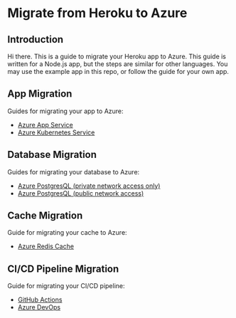 # Migrate from Heroku to Azure

## Introduction

Hi there. This is a guide to migrate your Heroku app to Azure. This guide is written for a Node.js app, but the steps are similar for other languages. You may use the example app in this repo, or follow the guide for your own app.

## App Migration

Guides for migrating your app to Azure:

- [Azure App Service](./guides/app.md)
- [Azure Kubernetes Service](./guides/k8s.md)

## Database Migration

Guides for migrating your database to Azure:

- [Azure PostgresQL (private network access only)](./guides/database-secure.md)
- [Azure PostgresQL (public network access)](./guides/database-public.md)

## Cache Migration

Guide for migrating your cache to Azure:

- [Azure Redis Cache](./guides/cache.md)

## CI/CD Pipeline Migration

Guide for migrating your CI/CD pipeline:

- [GitHub Actions](./guides/ghaction.md)
- [Azure DevOps](./guides/azdevops.md)

